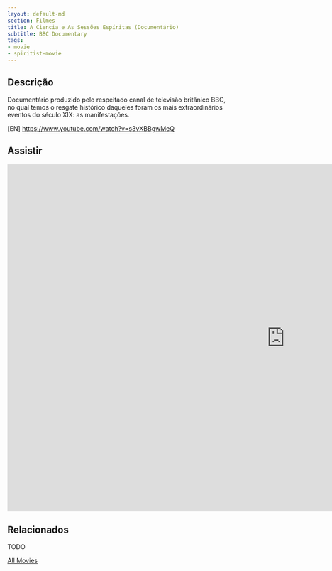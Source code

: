 ```yaml
---
layout: default-md
section: Filmes
title: A Ciencia e As Sessões Espíritas (Documentário)
subtitle: BBC Documentary
tags: 
- movie
- spiritist-movie
---
```


## Descrição
Documentário produzido pelo respeitado canal de televisão britânico BBC, no qual temos o resgate histórico daqueles foram os mais extraordinários eventos do século XIX: as manifestações.

[EN] https://www.youtube.com/watch?v=s3vXBBgwMeQ





## Assistir
<iframe width="1250" height="781" src="https://www.youtube.com/embed/Wou3CL3C4ag" frameborder="0" allow="accelerometer; autoplay; encrypted-media; gyroscope; picture-in-picture" allowfullscreen></iframe>


## Relacionados
TODO


<a href="/movies" class="button">All Movies</a>